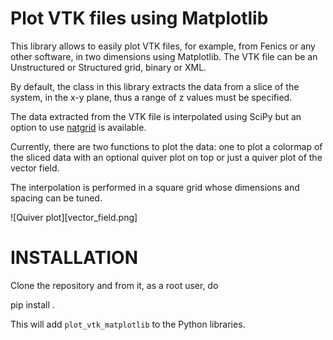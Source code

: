 # Plot VTK files using Matplotlib

This library allows to easily plot VTK files, for example,
from Fenics or any other software, in two dimensions using
Matplotlib. The VTK file can be an Unstructured or Structured
grid, binary or XML.

By default, the class in this library extracts the data from
a slice of the system, in the x-y plane, thus a range
of z values must be specified.

The data extracted from the VTK file is interpolated using SciPy but an option
to use [natgrid](https://github.com/matplotlib/natgrid) is available.

Currently, there are two functions to plot the data: one to plot
a colormap of the sliced data with an optional quiver plot on top
or just a quiver plot of the vector field.

The interpolation is performed in a square grid whose dimensions
and spacing can be tuned.


![Quiver plot][vector_field.png]

# INSTALLATION

Clone the repository and from it, as a root user, do

  pip install .

This will add `plot_vtk_matplotlib` to the Python libraries.

  
